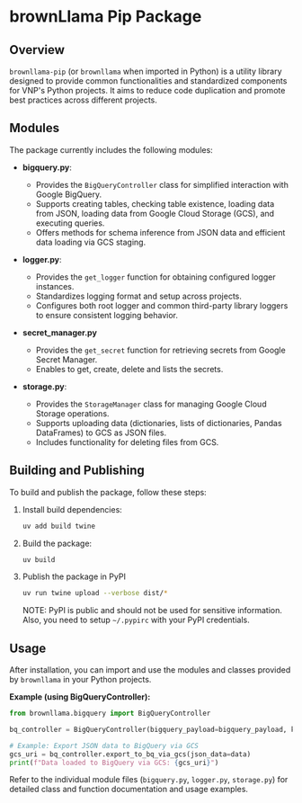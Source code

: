 # brownLlama Pip Package

## Overview

`brownllama-pip` (or `brownllama` when imported in Python) is a utility library designed to provide common functionalities and standardized components for VNP's Python projects. It aims to reduce code duplication and promote best practices across different projects.

## Modules

The package currently includes the following modules:

- **bigquery.py**:

  - Provides the `BigQueryController` class for simplified interaction with Google BigQuery.
  - Supports creating tables, checking table existence, loading data from JSON, loading data from Google Cloud Storage (GCS), and executing queries.
  - Offers methods for schema inference from JSON data and efficient data loading via GCS staging.

- **logger.py**:

  - Provides the `get_logger` function for obtaining configured logger instances.
  - Standardizes logging format and setup across projects.
  - Configures both root logger and common third-party library loggers to ensure consistent logging behavior.

- **secret_manager.py**

  - Provides the `get_secret` function for retrieving secrets from Google Secret Manager.
  - Enables to get, create, delete and lists the secrets.

- **storage.py**:
  - Provides the `StorageManager` class for managing Google Cloud Storage operations.
  - Supports uploading data (dictionaries, lists of dictionaries, Pandas DataFrames) to GCS as JSON files.
  - Includes functionality for deleting files from GCS.

## Building and Publishing

To build and publish the package, follow these steps:

1.  Install build dependencies:

    ```bash
    uv add build twine
    ```

2.  Build the package:

    ```bash
    uv build
    ```

3.  Publish the package in PyPI

    ```bash
    uv run twine upload --verbose dist/*
    ```

    NOTE: PyPI is public and should not be used for sensitive information. Also, you need to setup `~/.pypirc` with your PyPI credentials.

## Usage

After installation, you can import and use the modules and classes provided by `brownllama` in your Python projects.

**Example (using BigQueryController):**

```python
from brownllama.bigquery import BigQueryController

bq_controller = BigQueryController(bigquery_payload=bigquery_payload, key_path=key_path)

# Example: Export JSON data to BigQuery via GCS
gcs_uri = bq_controller.export_to_bq_via_gcs(json_data=data)
print(f"Data loaded to BigQuery via GCS: {gcs_uri}")
```

Refer to the individual module files (`bigquery.py`, `logger.py`, `storage.py`) for detailed class and function documentation and usage examples.
